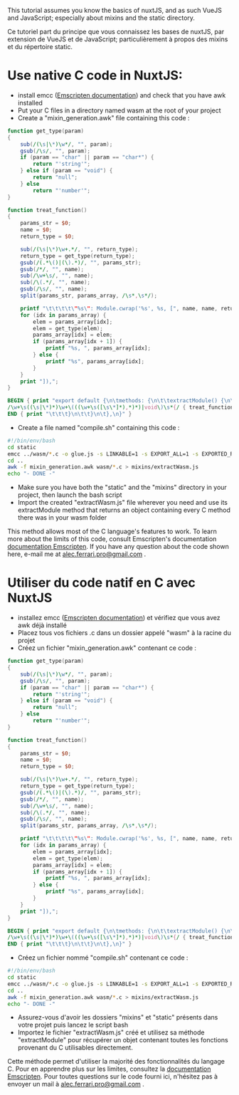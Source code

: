 This tutorial assumes you know the basics of nuxtJS, and as such VueJS and JavaScript; especially about mixins and the static directory.  

Ce tutoriel part du principe que vous connaissez les bases de nuxtJS, par extension de VueJS et de JavaScript; particulièrement à propos des mixins et du répertoire static.
# Use native C code in NuxtJS:
- install emcc ([Emscripten documentation](https://emscripten.org/docs/getting_started/downloads.html "Emscripten documentation")) and check that you have awk installed
- Put your C files in a directory named wasm at the root of your project
- Create a "mixin_generation.awk" file containing this code :
```awk
function get_type(param)
{
    sub(/(\s|\*)\w*/, "", param);
    gsub(/\s/, "", param);
    if (param == "char" || param == "char*") {
        return "'string'";
    } else if (param == "void") {
        return "null";
    } else
        return "'number'";
}

function treat_function()
{
    params_str = $0;
    name = $0;
    return_type = $0;

    sub(/(\s|\*)\w+.*/, "", return_type);
    return_type = get_type(return_type);
    gsub(/(.*\()|(\).*)/, "", params_str);
    gsub(/*/, "", name);
    sub(/\w+\s/, "", name);
    sub(/\(.*/, "", name);
    gsub(/\s/, "", name);
    split(params_str, params_array, /\s*,\s*/);

    printf "\t\t\t\t\"%s\": Module.cwrap('%s', %s, [", name, name, return_type;
    for (idx in params_array) {
        elem = params_array[idx];
        elem = get_type(elem);
        params_array[idx] = elem;
        if (params_array[idx + 1]) {
            printf "%s, ", params_array[idx];
        } else {
            printf "%s", params_array[idx];
        }
    }
    print "]),";
}

BEGIN { print "export default {\n\tmethods: {\n\t\textractModule() {\n\t\t\treturn {" }
/\w+\s((\s|\*)*)\w+\(((\w+\s([\s\*]*),*)*)|void\)\s*{/ { treat_function(); }
END { print "\t\t\t}\n\t\t}\n\t},\n}" }
```
- Create a file named "compile.sh" containing this code :
```bash
#!/bin/env/bash
cd static
emcc ../wasm/*.c -o glue.js -s LINKABLE=1 -s EXPORT_ALL=1 -s EXPORTED_RUNTIME_METHODS='["ccall", "cwrap"]'
cd ..
awk -f mixin_generation.awk wasm/*.c > mixins/extractWasm.js
echo "- DONE -"
```
- Make sure you have both the "static" and the "mixins" directory in your project, then launch the bash script
- Import the created "extractWasm.js" file wherever you need and use its extractModule method that returns an object containing every C method there was in your wasm folder

This method allows most of the C language's features to work. To learn more about the limits of this code, consult Emscripten's documentation [documentation Emscripten](https://emscripten.org/docs/getting_started "Emscripten documentation"). If you have any question about the code shown here, e-mail me at alec.ferrari.pro@gmail.com .

# Utiliser du code natif en C avec NuxtJS
- installez emcc ([Emscripten documentation](https://emscripten.org/docs/getting_started/downloads.html "Emscripten documentation")) et vérifiez que vous avez awk déjà installé
- Placez tous vos fichiers .c dans un dossier appelé "wasm" à la racine du projet
- Créez un fichier "mixin_generation.awk" contenant ce code :
```awk
function get_type(param)
{
    sub(/(\s|\*)\w*/, "", param);
    gsub(/\s/, "", param);
    if (param == "char" || param == "char*") {
        return "'string'";
    } else if (param == "void") {
        return "null";
    } else
        return "'number'";
}

function treat_function()
{
    params_str = $0;
    name = $0;
    return_type = $0;

    sub(/(\s|\*)\w+.*/, "", return_type);
    return_type = get_type(return_type);
    gsub(/(.*\()|(\).*)/, "", params_str);
    gsub(/*/, "", name);
    sub(/\w+\s/, "", name);
    sub(/\(.*/, "", name);
    gsub(/\s/, "", name);
    split(params_str, params_array, /\s*,\s*/);

    printf "\t\t\t\t\"%s\": Module.cwrap('%s', %s, [", name, name, return_type;
    for (idx in params_array) {
        elem = params_array[idx];
        elem = get_type(elem);
        params_array[idx] = elem;
        if (params_array[idx + 1]) {
            printf "%s, ", params_array[idx];
        } else {
            printf "%s", params_array[idx];
        }
    }
    print "]),";
}

BEGIN { print "export default {\n\tmethods: {\n\t\textractModule() {\n\t\t\treturn {" }
/\w+\s((\s|\*)*)\w+\(((\w+\s([\s\*]*),*)*)|void\)\s*{/ { treat_function(); }
END { print "\t\t\t}\n\t\t}\n\t},\n}" }
```
- Créez un fichier nommé "compile.sh" contenant ce code :
```bash
#!/bin/env/bash
cd static
emcc ../wasm/*.c -o glue.js -s LINKABLE=1 -s EXPORT_ALL=1 -s EXPORTED_RUNTIME_METHODS='["ccall", "cwrap"]'
cd ..
awk -f mixin_generation.awk wasm/*.c > mixins/extractWasm.js
echo "- DONE -"
```
- Assurez-vous d'avoir les dossiers "mixins" et "static" présents dans votre projet puis lancez le script bash
- Importez le fichier "extractWasm.js" créé et utilisez sa méthode "extractModule" pour récupérer un objet contenant toutes les fonctions provenant du C utilisables directement.

Cette méthode permet d'utiliser la majorité des fonctionnalités du langage C. Pour en apprendre plus sur les limites, consultez la [documentation Emscripten](https://emscripten.org/docs/getting_started "Emscripten documentation"). Pour toutes questions sur le code fourni ici, n'hésitez pas à envoyer un mail à alec.ferrari.pro@gmail.com .